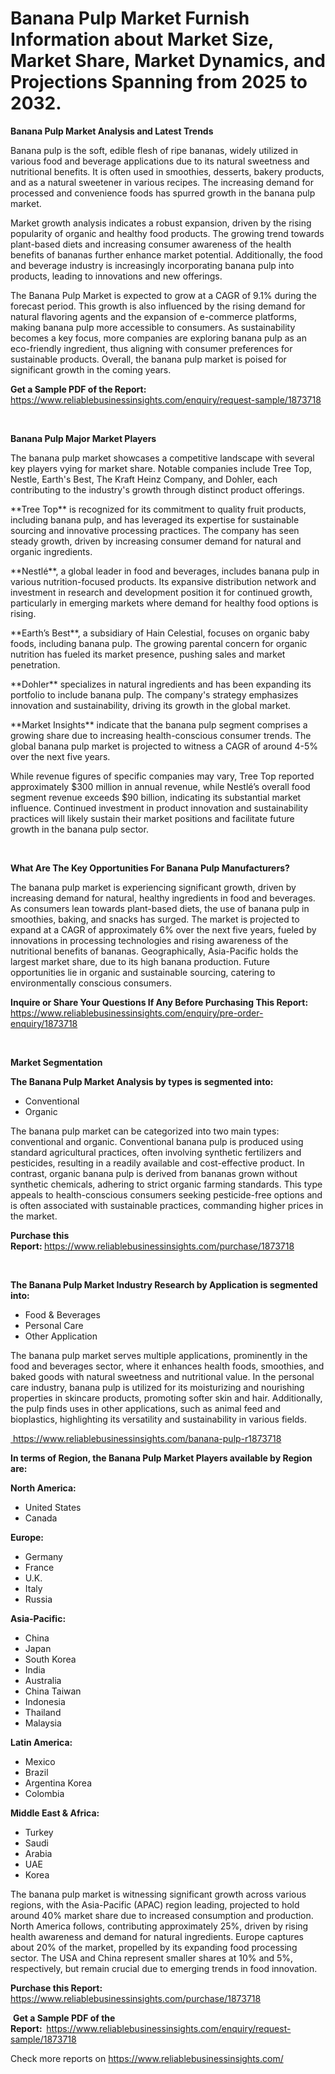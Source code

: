 <p><h1>Banana Pulp Market Furnish Information about Market Size, Market Share, Market Dynamics, and Projections Spanning from 2025 to 2032.</h1></p><p><strong>Banana Pulp Market Analysis and Latest Trends</strong></p>
<p><p>Banana pulp is the soft, edible flesh of ripe bananas, widely utilized in various food and beverage applications due to its natural sweetness and nutritional benefits. It is often used in smoothies, desserts, bakery products, and as a natural sweetener in various recipes. The increasing demand for processed and convenience foods has spurred growth in the banana pulp market.</p><p>Market growth analysis indicates a robust expansion, driven by the rising popularity of organic and healthy food products. The growing trend towards plant-based diets and increasing consumer awareness of the health benefits of bananas further enhance market potential. Additionally, the food and beverage industry is increasingly incorporating banana pulp into products, leading to innovations and new offerings. </p><p>The Banana Pulp Market is expected to grow at a CAGR of 9.1% during the forecast period. This growth is also influenced by the rising demand for natural flavoring agents and the expansion of e-commerce platforms, making banana pulp more accessible to consumers. As sustainability becomes a key focus, more companies are exploring banana pulp as an eco-friendly ingredient, thus aligning with consumer preferences for sustainable products. Overall, the banana pulp market is poised for significant growth in the coming years.</p></p>
<p><strong>Get a Sample PDF of the Report:&nbsp;</strong> <a href="https://www.reliablebusinessinsights.com/enquiry/request-sample/1873718?utm_campaign=2032&utm_medium=2&utm_source=Github&utm_content=ia&utm_term=14022025&utm_id=banana-pulp">https://www.reliablebusinessinsights.com/enquiry/request-sample/1873718</a></p>
<p>&nbsp;</p>
<p><strong>Banana Pulp Major Market Players</strong></p>
<p><p>The banana pulp market showcases a competitive landscape with several key players vying for market share. Notable companies include Tree Top, Nestle, Earth's Best, The Kraft Heinz Company, and Dohler, each contributing to the industry's growth through distinct product offerings.</p><p>**Tree Top** is recognized for its commitment to quality fruit products, including banana pulp, and has leveraged its expertise for sustainable sourcing and innovative processing practices. The company has seen steady growth, driven by increasing consumer demand for natural and organic ingredients.</p><p>**Nestlé**, a global leader in food and beverages, includes banana pulp in various nutrition-focused products. Its expansive distribution network and investment in research and development position it for continued growth, particularly in emerging markets where demand for healthy food options is rising. </p><p>**Earth’s Best**, a subsidiary of Hain Celestial, focuses on organic baby foods, including banana pulp. The growing parental concern for organic nutrition has fueled its market presence, pushing sales and market penetration.</p><p>**Dohler** specializes in natural ingredients and has been expanding its portfolio to include banana pulp. The company's strategy emphasizes innovation and sustainability, driving its growth in the global market.</p><p>**Market Insights** indicate that the banana pulp segment comprises a growing share due to increasing health-conscious consumer trends. The global banana pulp market is projected to witness a CAGR of around 4-5% over the next five years.</p><p>While revenue figures of specific companies may vary, Tree Top reported approximately $300 million in annual revenue, while Nestlé’s overall food segment revenue exceeds $90 billion, indicating its substantial market influence. Continued investment in product innovation and sustainability practices will likely sustain their market positions and facilitate future growth in the banana pulp sector.</p></p>
<p>&nbsp;</p>
<p><strong>What Are The Key Opportunities For Banana Pulp Manufacturers?</strong></p>
<p><p>The banana pulp market is experiencing significant growth, driven by increasing demand for natural, healthy ingredients in food and beverages. As consumers lean towards plant-based diets, the use of banana pulp in smoothies, baking, and snacks has surged. The market is projected to expand at a CAGR of approximately 6% over the next five years, fueled by innovations in processing technologies and rising awareness of the nutritional benefits of bananas. Geographically, Asia-Pacific holds the largest market share, due to its high banana production. Future opportunities lie in organic and sustainable sourcing, catering to environmentally conscious consumers.</p></p>
<p><strong>Inquire or Share Your Questions If Any Before Purchasing This Report:</strong> <a href="https://www.reliablebusinessinsights.com/enquiry/pre-order-enquiry/1873718?utm_campaign=2032&utm_medium=2&utm_source=Github&utm_content=ia&utm_term=14022025&utm_id=banana-pulp">https://www.reliablebusinessinsights.com/enquiry/pre-order-enquiry/1873718</a></p>
<p>&nbsp;</p>
<p><strong>Market Segmentation</strong></p>
<p><strong>The Banana Pulp Market Analysis by types is segmented into:</strong></p>
<p><ul><li>Conventional</li><li>Organic</li></ul></p>
<p><p>The banana pulp market can be categorized into two main types: conventional and organic. Conventional banana pulp is produced using standard agricultural practices, often involving synthetic fertilizers and pesticides, resulting in a readily available and cost-effective product. In contrast, organic banana pulp is derived from bananas grown without synthetic chemicals, adhering to strict organic farming standards. This type appeals to health-conscious consumers seeking pesticide-free options and is often associated with sustainable practices, commanding higher prices in the market.</p></p>
<p><strong>Purchase this Report:&nbsp;</strong><a href="https://www.reliablebusinessinsights.com/purchase/1873718?utm_campaign=2032&utm_medium=2&utm_source=Github&utm_content=ia&utm_term=14022025&utm_id=banana-pulp">https://www.reliablebusinessinsights.com/purchase/1873718</a></p>
<p>&nbsp;</p>
<p><strong>The Banana Pulp Market Industry Research by Application is segmented into:</strong></p>
<p><ul><li>Food & Beverages</li><li>Personal Care</li><li>Other Application</li></ul></p>
<p><p>The banana pulp market serves multiple applications, prominently in the food and beverages sector, where it enhances health foods, smoothies, and baked goods with natural sweetness and nutritional value. In the personal care industry, banana pulp is utilized for its moisturizing and nourishing properties in skincare products, promoting softer skin and hair. Additionally, the pulp finds uses in other applications, such as animal feed and bioplastics, highlighting its versatility and sustainability in various fields.</p></p>
<p><a href="https://www.reliablebusinessinsights.com/banana-pulp-r1873718?utm_campaign=2032&utm_medium=2&utm_source=Github&utm_content=ia&utm_term=14022025&utm_id=banana-pulp">&nbsp;https://www.reliablebusinessinsights.com/banana-pulp-r1873718</a></p>
<p><strong>In terms of Region, the Banana Pulp Market Players available by Region are:</strong></p>
<p>
    <p> <strong> North America: </strong>
        <ul>
            <li>United States</li>
            <li>Canada</li>
        </ul>
        </p> 
    <p> <strong> Europe: </strong>
        <ul>
            <li>Germany</li>
            <li>France</li>
            <li>U.K.</li>
            <li>Italy</li>
            <li>Russia</li>
        </ul>
        </p> 
    <p> <strong> Asia-Pacific: </strong>
        <ul>
            <li>China</li>
            <li>Japan</li>
            <li>South Korea</li>
            <li>India</li>
            <li>Australia</li>
            <li>China Taiwan</li>
            <li>Indonesia</li>
            <li>Thailand</li>
            <li>Malaysia</li>
        </ul>
        </p> 
    <p> <strong> Latin America: </strong>
        <ul>
            <li>Mexico</li>
            <li>Brazil</li>
            <li>Argentina Korea</li>
            <li>Colombia</li>
        </ul>
        </p> 
    <p> <strong> Middle East & Africa: </strong>
        <ul>
            <li>Turkey</li>
            <li>Saudi</li>
            <li>Arabia</li>
            <li>UAE</li>
            <li>Korea</li>
        </ul>
    </p>
    </p>
<p><p>The banana pulp market is witnessing significant growth across various regions, with the Asia-Pacific (APAC) region leading, projected to hold around 40% market share due to increased consumption and production. North America follows, contributing approximately 25%, driven by rising health awareness and demand for natural ingredients. Europe captures about 20% of the market, propelled by its expanding food processing sector. The USA and China represent smaller shares at 10% and 5%, respectively, but remain crucial due to emerging trends in food innovation.</p></p>
<p><strong>Purchase this Report: </strong><a href="https://www.reliablebusinessinsights.com/purchase/1873718?utm_campaign=2032&utm_medium=2&utm_source=Github&utm_content=ia&utm_term=14022025&utm_id=banana-pulp">https://www.reliablebusinessinsights.com/purchase/1873718</a></p>
<p>&nbsp;<strong>Get a Sample PDF of the Report:&nbsp;&nbsp;</strong><a href="https://www.reliablebusinessinsights.com/enquiry/request-sample/1873718?utm_campaign=2032&utm_medium=2&utm_source=Github&utm_content=ia&utm_term=14022025&utm_id=banana-pulp">https://www.reliablebusinessinsights.com/enquiry/request-sample/1873718</a></p>
<p><strong></strong></p>
<p>Check more reports on <a href="https://www.reliablebusinessinsights.com/?utm_campaign=2032&utm_medium=2&utm_source=Github&utm_content=ia&utm_term=14022025&utm_id=banana-pulp">https://www.reliablebusinessinsights.com/</a></p>